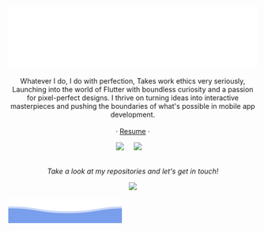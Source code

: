 ![Krishna](https://raw.githubusercontent.com/krishnasingh27/krishnasingh27/main/krishna.svg)

<p align="center">
Whatever I do, I do with perfection, Takes work ethics very seriously, Launching into the world of Flutter with boundless curiosity and a passion for pixel-perfect designs. I thrive on turning ideas into interactive masterpieces and pushing the boundaries of what's possible in mobile app development.
<br><br>
  · <a href="https://drive.google.com/file/d/1mJ2o1_E-qxPikyO8HlAp_O4fyl8fsHWE/view?usp=drive_link">Resume</a>
 · 
 <p align="center">
 <a href="https://twitter.com/xkrishna27x"><img src="https://img.shields.io/twitter/follow/xKrishna27x" /></a>&nbsp;&nbsp;&nbsp;&nbsp;
   <a href="https://www.linkedin.com/in/krishna-singh-chouhan-bb5782265/"><img src="https://img.shields.io/badge/Krishna%20Singh%20Chouhan-blue?style=flat-square&logo=Linkedin&logoColor=white&link=https%3A%2F%2Fwww.linkedin.com%2Fin%2Fkrishna-singh-chouhan-bb5782265%2F" /></a>&nbsp;&nbsp;&nbsp;&nbsp

<br>
<br>


<p align="center">
 <i>Take a look at my repositories and let's get in touch!</i>
<p  align="center">
<img src="https://visitor-badge.laobi.icu/badge?page_id=krishnasingh27"/>       
</p>

</p>

![Krishna](https://raw.githubusercontent.com/krishnasingh27/krishnasingh27/main/bottom_header.svg)
<br>
</p>
